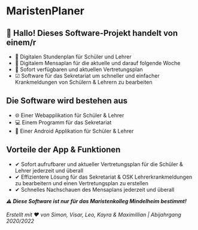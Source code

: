 # MaristenPlaner
## 👋 Hallo! Dieses Software-Projekt handelt von einem/r

- 📅 Digitalen Stundenplan für Schüler und Lehrer
- 🥘 Digitalem Mensaplan für die aktuelle und darauf folgende Woche
- 📔 Sofort verfügbaren und aktuellen Vertretungsplan
- ☑ Software für das Sekretariat um schneller und einfacher Krankmeldungen von Schülern & Lehrern zu bearbeiten

## Die Software wird bestehen aus
- 🌐 Einer Webapplikation für Schüler & Lehrer
- 💻 Einem Programm für das Sekretariat
- 📱 Einer Android Applikation für Schüler & Lehrer

## Vorteile der App & Funktionen
- ✔ Sofort aufrufbarer und aktueller Vertretungsplan für die Schüler & Lehrer jederzeit und überall
- ✔ Effizientere Lösung für das Sekretariat & OSK Lehrerkrankmeldungen zu bearbeitern und einen Vertretungsplan zu erstellen
- ✔ Schnelles Nachschauen des Mensaplans jederzeit und überall

***⚠ Diese Software ist nur für das Maristenkolleg Mindelheim bestimmt!***


###### *Erstellt mit ♥ von Simon, Visar, Leo, Kayra & Maximillian | Abijahrgang 2020/2022*
